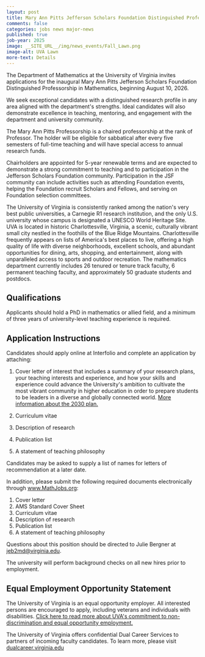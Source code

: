 ```yaml
---
layout: post
title: Mary Ann Pitts Jefferson Scholars Foundation Distinguished Professorship
comments: false
categories: jobs news major-news
published: true
job-year: 2025
image: __SITE_URL__/img/news_events/Fall_Lawn.png
image-alt: UVA Lawn
more-text: Details
---
```


The Department of Mathematics at the University of Virginia invites applications for the inaugural Mary Ann Pitts Jefferson Scholars Foundation Distinguished Professorship in Mathematics, beginning August 10, 2026.

We seek exceptional candidates with a distinguished research profile in any area aligned with the department's strengths. Ideal candidates will also demonstrate excellence in teaching, mentoring, and engagement with the department and university community.

<!--more-->

The Mary Ann Pitts Professorship is a chaired professorship at the rank of Professor. The holder will be eligible for sabbatical after every five semesters of full-time teaching and will have special access to annual research funds.

Chairholders are appointed for 5-year renewable terms and are expected to demonstrate a strong commitment to teaching and to participation in the Jefferson Scholars Foundation community. Participation in the JSF community can include activities such as attending Foundation events, helping the Foundation recruit Scholars and Fellows, and serving on Foundation selection committees.

The University of Virginia is consistently ranked among the nation's very best public universities, a Carnegie R1 research institution, and the only U.S. university whose campus is designated a UNESCO World Heritage Site. UVA is located in historic Charlottesville, Virginia, a scenic, culturally vibrant small city nestled in the foothills of the Blue Ridge Mountains. Charlottesville frequently appears on lists of America's best places to live, offering a high quality of life with diverse neighborhoods, excellent schools, and abundant opportunities for dining, arts, shopping, and entertainment, along with unparalleled access to sports and outdoor recreation. The mathematics department currently includes 26 tenured or tenure track faculty, 6 permanent teaching faculty, and approximately 50 graduate students and postdocs.

## Qualifications

Applicants should hold a PhD in mathematics or allied field, and a minimum of three years of university-level teaching experience is required.

## Application Instructions

Candidates should apply online at Interfolio and complete an application by attaching:

1. Cover letter of interest that includes a summary of your research plans, your teaching interests and experience, and how your skills and experience could advance the University's ambition to cultivate the most vibrant community in higher education in order to prepare students to be leaders in a diverse and globally connected world. [More information about the 2030 plan.](https://strategicplan.virginia.edu/strategic-goals/)

2. Curriculum vitae
3. Description of research
4. Publication list
5. A statement of teaching philosophy

Candidates may be asked to supply a list of names for letters of recommendation at a later date.

In addition, please submit the following required documents electronically through www.MathJobs.org:

1. Cover letter
2. AMS Standard Cover Sheet
3. Curriculum vitae
4. Description of research
5. Publication list
6. A statement of teaching philosophy

Questions about this position should be directed to Julie Bergner at jeb2md@virginia.edu.

The university will perform background checks on all new hires prior to employment.

## Equal Employment Opportunity Statement

The University of Virginia is an equal opportunity employer. All interested persons are encouraged to apply, including veterans and individuals with disabilities. [Click here to read more about UVA's commitment to non-discrimination and equal opportunity employment.](https://eocr.virginia.edu/notice-non-discrimination-and-equal-opportunity)

The University of Virginia offers confidential Dual Career Services to partners of incoming faculty candidates. To learn more, please visit [dualcareer.virginia.edu](https://dualcareer.virginia.edu/)